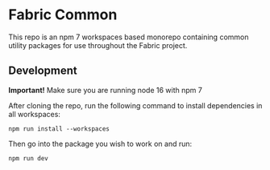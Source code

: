 # Fabric Common

This repo is an npm 7 workspaces based monorepo containing common utility packages for use throughout the Fabric project.

## Development

**Important!** Make sure you are running node 16 with npm 7

After cloning the repo, run the following command to install dependencies in all workspaces:

```
npm run install --workspaces
```

Then go into the package you wish to work on and run:

```
npm run dev
```
